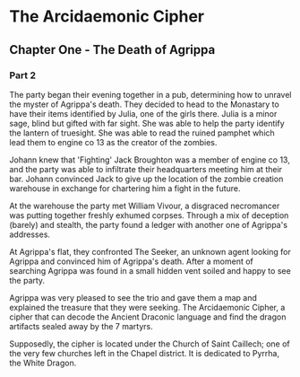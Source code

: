 # The Arcidaemonic Cipher

## Chapter One - The Death of Agrippa
### Part 2

The party began their evening together in a pub, determining how to unravel the myster of Agrippa's death. They decided to head to the Monastary to have their items identified by Julia, one of the girls there. Julia is a minor sage, blind but gifted with far sight. She was able to help the party identify the lantern of truesight. She was able to read the ruined pamphet which lead them to engine co 13 as the creator of the zombies.

Johann knew that 'Fighting' Jack Broughton was a member of engine co 13, and the party was able to infiltrate their headquarters meeting him at their bar. Johann convinced Jack to give up the location of the zombie creation warehouse in exchange for chartering him a fight in the future.

At the warehouse the party met William Vivour, a disgraced necromancer was putting together freshly exhumed corpses. Through a mix of deception (barely) and stealth, the party found a ledger with another one of Agrippa's addresses.

At Agrippa's flat, they confronted The Seeker, an unknown agent looking for Agrippa and convinced him of Agrippa's death. After a moment of searching Agrippa was found in a small hidden vent soiled and happy to see the party.

Agrippa was very pleased to see the trio and gave them a map and explained the treasure that they were seeking. The Arcidaemonic Cipher, a cipher that can decode the Ancient Draconic language and find the dragon artifacts sealed away by the 7 martyrs.

Supposedly, the cipher is located under the Church of Saint Caillech; one of the very few churches left in the Chapel district. It is dedicated to Pyrrha, the White Dragon.